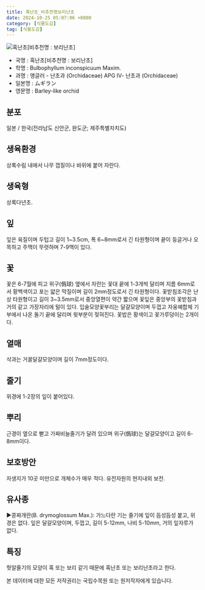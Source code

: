 ```yaml
---
title: 혹난초_비추천명보리난초
date: 2024-10-25 05:07:06 +0800
category: [식물도감]
tag: [식물도감]
---
```




![혹난초[비추천명 : 보리난초]](/fileUpload/plants/basic/Orchidaceae/Bulbophyllum/6210/1_th2.JPG)
- 국명 : 혹난초[비추천명 : 보리난초]
- 학명 : Bulbophyllum inconspicuum Maxim.
- 과명 : 앵글러 - 난초과 (Orchidaceae) APG Ⅳ- 난초과 (Orchidaceae)
- 일본명 : ムギラン
- 영문명 : Barley-like orchid


## 분포
일본 / 한국(전라남도 신안군, 완도군; 제주특별자치도) 
## 생육환경
상록수림 내에서 나무 껍질이나 바위에 붙어 자란다.
## 생육형
상록다년초.
## 잎
잎은 육질이며 두텁고 길이 1~3.5cm, 폭 6~8mm로서 긴 타원형이며 끝이 둥글거나 오목하고 주맥이 뚜렷하며 7-9맥이 있다.
## 꽃
꽃은 6-7월에 피고 위구(僞球) 옆에서 자란는 꽃대 끝에 1-3개씩 달리며 지름 6mm로서 황백색이고 포는 얇은 막질이며 길이 2mm정도로서 긴 타원형이다. 꽃받침조각은 난상 타원형이고 길이 3~3.5mm로서 중앙열편이 약간 짧으며 꽃잎은 중앙부의 꽃받침과 거의 같고 가장자리에 털이 있다. 입술모양꽃부리는 달걀모양이며 두껍고 자웅예합체 기부에서 나온 돌기 끝에 달리며 윗부분이 젖혀진다. 꽃밥은 황색이고 꽃가루덩이는 2개이다.
## 열매
삭과는 거꿀달걀모양이며 길이 7mm정도이다.
## 줄기
위경에 1-2장의 잎이 붙어있다.
## 뿌리
근경이 옆으로 뻗고 가짜비늘줄기가 달려 있으며 위구(僞球)는 달걀모양이고 길이 6-8mm이다.
## 보호방안
자생지가 10곳 미만으로 개체수가 매우 적다. 유전자원의 현지내외 보전.
## 유사종
▶콩짜개란(B. drymoglossum Max.): 가느다란 기는 줄기에 잎이 듬성듬성 붙고, 위경은 없다. 잎은 달걀모양이며, 두껍고, 길이 5-12mm, 나비 5-10mm, 거의 잎자루가 없다.
## 특징
헛알줄기의 모양이 혹 또는 보리 같기 때문에 혹난초 또는 보리난초라고 한다.






본 데이터에 대한 모든 저작권리는 국립수목원 또는 원저작자에게 있습니다.
